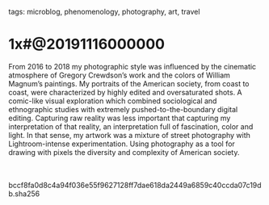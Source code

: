 tags: microblog, phenomenology, photography, art, travel

# 1x#@20191116000000

From 2016 to 2018 my photographic style was influenced by the cinematic atmosphere of Gregory Crewdson’s work and the colors of William Magnum’s paintings. My portraits of the American society, from coast to coast, were characterized by highly edited and oversaturated shots. A comic-like visual exploration which combined sociological and ethnographic studies with extremely pushed-to-the-boundary digital editing. Capturing raw reality was less important that capturing my interpretation of that reality, an interpretation full of fascination, color and light. In that sense, my artwork was a mixture of street photography with Lightroom-intense experimentation. Using photography as a tool for drawing with pixels the diversity and complexity of American society.

<br><br><hash>bccf8fa0d8c4a94f036e55f9627128ff7dae618da2449a6859c40ccda07c19db.sha256</hash>